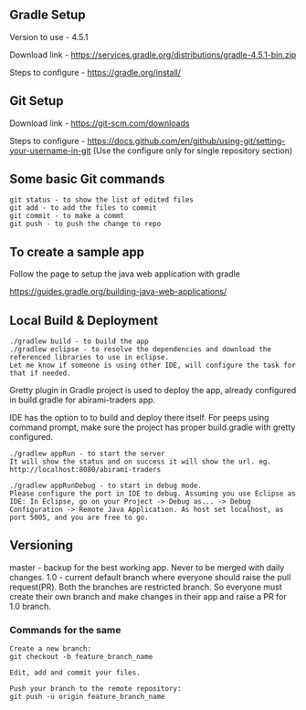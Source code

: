 ## Gradle Setup
Version to use - 4.5.1

Download link - https://services.gradle.org/distributions/gradle-4.5.1-bin.zip

Steps to configure - https://gradle.org/install/
## Git Setup
Download link - https://git-scm.com/downloads

Steps to configure - https://docs.github.com/en/github/using-git/setting-your-username-in-git (Use the configure only for single repository section)
## Some basic Git commands
```
git status - to show the list of edited files
git add - to add the files to commit
git commit - to make a commt
git push - to push the change to repo
```
## To create a sample app
Follow the page to setup the java web application with gradle

https://guides.gradle.org/building-java-web-applications/
## Local Build & Deployment
```
./gradlew build - to build the app
./gradlew eclipse - to resolve the dependencies and download the referenced libraries to use in eclipse.
Let me know if someone is using other IDE, will configure the task for that if needed.
```
Gretty plugin in Gradle project is used to deploy the app, already configured in build.gradle for abirami-traders app.

IDE has the option to to build and deploy there itself. For peeps using command prompt, make sure the project has proper build.gradle with gretty configured.
```
./gradlew appRun - to start the server
It will show the status and on success it will show the url. eg. http://localhost:8080/abirami-traders

./gradlew appRunDebug - to start in debug mode. 
Please configure the port in IDE to debug. Assuming you use Eclipse as IDE: In Eclipse, go on your Project -> Debug as... -> Debug Configuration -> Remote Java Application. As host set localhost, as port 5005, and you are free to go.
```
## Versioning
master - backup for the best working app. Never to be merged with daily changes.
1.0 - current default branch where everyone should raise the pull request(PR).
Both the branches are restricted branch. So everyone must create their own branch and make changes in their app and raise a PR for 1.0 branch.
### Commands for the same
```
Create a new branch:
git checkout -b feature_branch_name

Edit, add and commit your files.

Push your branch to the remote repository:
git push -u origin feature_branch_name
```
